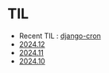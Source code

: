 # TIL

- Recent TIL : [django-cron](https://github.com/wriml92/TIL/blob/main/2025.01/250101.md)
- [2024.12](https://github.com/wriml92/TIL/tree/main/2024.12)
- [2024.11](https://github.com/wriml92/TIL/tree/main/2024.11)
- [2024.10](https://github.com/wriml92/TIL/tree/main/2024.10)
